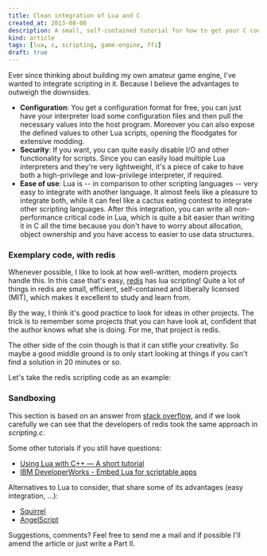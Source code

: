 ```yaml
---
title: Clean integration of Lua and C
created_at: 2013-08-08
description: A small, self-contained tutorial for how to get your C code to talk to Lua and vice versa
kind: article
tags: [lua, c, scripting, game-engine, ffi]
draft: true
---
```


Ever since thinking about building my own amateur game engine, I've wanted to integrate
scripting in it. Because I believe the advantages to outweigh the downsides.

<!-- more -->

- **Configuration**: You get a configuration format for free, you can just have your interpreter load some configuration files and then pull the necessary values
into the host program. Moreover you can also expose the defined values to other Lua scripts, opening the floodgates for extensive modding.
- **Security**: If you want, you can quite easily disable I/O and other functionality for scripts. Since you can easily load multiple Lua interpreters and they're very lightweight, it's a piece of cake to have both a high-privilege and low-privilege interpreter, if required.
- **Ease of use**: Lua is -- in comparison to other scripting languages -- very easy to integrate with another language. It almost feels like a pleasure to integrate both, while it can feel like a cactus eating contest to integrate other scripting languages. After this integration, you can write all non-performance critical code in Lua, which is quite a bit easier than writing it in C all the time because you don't have to worry about allocation, object ownership and you have access to easier to use data structures.

### Exemplary code, with redis

Whenever possible, I like to look at how well-written, modern projects handle this. In this case that's easy, [redis](http://redis.io/) has lua scripting! Quite a lot of things in redis are small, efficient, self-contained and liberally licensed (MIT), which makes it excellent to study and learn from.

By the way, I think it's good practice to look for ideas in other projects. The trick is to remember some projects that you can have look at, confident that the author knows what she is doing. For me, that project is redis.

The other side of the coin though is that it can stifle your creativity. So maybe a good middle ground is to only start looking at things if you can't find a solution in 20 minutes or so.

Let's take the redis scripting code as an example:

### Sandboxing

This section is based on an answer from [stack overflow](http://stackoverflow.com/questions/966162/best-way-to-omit-lua-standard-libraries), and if we look
carefully we can see that the developers of redis took the same approach in *scripting.c*.

Some other tutorials if you still have questions:

- [Using Lua with C++ — A short tutorial](http://csl.sublevel3.org/lua/)
- [IBM DeveloperWorks - Embed Lua for scriptable apps](http://www.ibm.com/developerworks/library/l-embed-lua/)

Alternatives to Lua to consider, that share some of its advantages (easy integration, ...):

- [Squirrel](http://www.squirrel-lang.org/)
- [AngelScript](http://www.angelcode.com/angelscript/)

Suggestions, comments? Feel free to send me a mail and if possible I'll amend the article or just write a Part II.

<!--
    TODO: sandboxing, luaL_openlibs(L) opens all libraries, even IO, shouldn't do that
    TODO: more sandboxing, separating interpreteters, one for GUI, one for AI, ...
-->